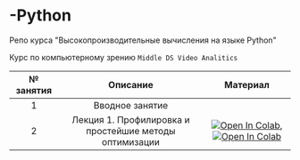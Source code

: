 # -Python
Репо курса "Высокопроизводительные вычисления на языке Python"

Курс по компьютерному зрению ``Middle DS Video Analitics``

| № занятия |                                                   Описание                                                   |                                                                              Материал                                                                               |
|:---------:|:------------------------------------------------------------------------------------------------------------:|:-------------------------------------------------------------------------------------------------------------------------------------------------------------------:|
|     1     |                                               Вводное занятие                                                |                                                                                     
|     2     |              Лекция 1. Профилировка и простейшие методы оптимизации                                          |                                [![Open In Colab](https://colab.research.google.com/assets/colab-badge.svg)](https://colab.research.google.com/drive/1bUsvgk4IzEi55ZXFE5dFcF3G4mZ-uYmX),   [![Open In Colab](https://colab.research.google.com/assets/colab-badge.svg)](https://colab.research.google.com/drive/1R-VnuDUgCNDMW6s_HFRSCZ1c63-LoR35)                          





